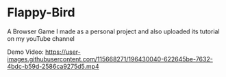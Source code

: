 # Flappy-Bird
A Browser Game I made as a personal project and also uploaded its tutorial on my youTube channel

Demo Video: 
https://user-images.githubusercontent.com/115668271/196430040-622645be-7632-4bdc-b59d-2586ca9275d5.mp4
